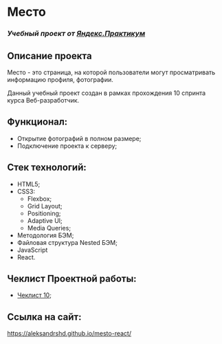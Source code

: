 # Место

### *Учебный проект от [Яндекс.Практикум](https://practicum.yandex.ru/web/)*

## Описание проекта

Место - это страница, на которой пользователи могут просматривать информацию профиля, фотографии.

Данный учебный проект создан в рамках прохождения 10 спринта курса Веб-разработчик.

## Функционал:

- Открытие фотографий в полном размере;
- Подключение проекта к серверу;

## Стек технологий:

- HTML5;
- CSS3:
  - Flexbox;
  - Grid Layout;
  - Positioning;
  - Adaptive UI;
  - Media Queries;
- Методология БЭМ;
- Файловая структура Nested БЭМ;
- JavaScript
- React.

## Чеклист Проектной работы:

- [Чеклист 10](https://code.s3.yandex.net/web-developer/checklists-pdf/new-program/checklist-10.pdf);

## Ссылка на сайт:

https://aleksandrshd.github.io/mesto-react/
